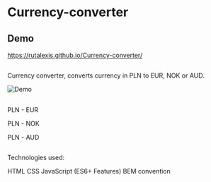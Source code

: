 # Currency-converter


## Demo 

https://rutalexis.github.io/Currency-converter/

##

Currency converter, converts currency in PLN to EUR, NOK or AUD.


![Demo](https://media4.giphy.com/media/NE93fum0SoFNfeT5VF/giphy.gif?cid=790b7611f0c82c337fb2cc099db8b7dfd553592690c788b8&rid=giphy.gif&ct=g)


## 

PLN - EUR

PLN - NOK

PLN - AUD


##

Technologies used:

HTML
CSS
JavaScript (ES6+ Features)
BEM convention

